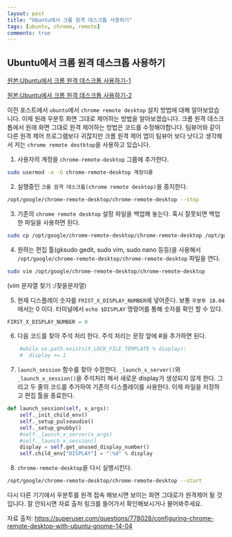```yaml
---
layout: post
title: "Ubuntu에서 크롬 원격 데스크톱 사용하기"
tags: [ubuntu, chrome, remote]
comments: true
---
```


## Ubuntu에서 크롬 원격 데스크톱 사용하기

[원본:Ubuntu에서 크롬 원격 데스크톱 사용하기-1](http://hdh7485.blog.me/221444127526)

[원본:Ubuntu에서 크롬 원격 데스크톱 사용하기-2](http://hdh7485.blog.me/221444142342)

이전 포스트에서 `ubuntu`에서 `chrome remote desktop` 설치 방법에 대해 알아보았습니다. 이제 원래 우분투 화면 그대로 제어하는 방법을 알아보겠습니다. 크롬 원격 데스크톱에서 원래 화면 그대로 원격 제어하는 방법은 코드를 수정해야합니다. 팀뷰어와 같이 다른 원격 제어 프로그램보다 귀찮지만 크롬 원격 제어 앱이 팀뷰어 보다 낫다고 생각해서 저는 `chrome remote destktop`을 사용하고 있습니다.

1. 사용자의 계정을 `chrome-remote-desktop` 그룹에 추가한다.

```bash
sudo usermod -a -G chrome-remote-desktop 계정이름
```

2. 실행중인 `크롬 원격 데스크톱(chrome remote desktop)`을 중지한다.

```bash
/opt/google/chrome-remote-desktop/chrome-remote-desktop --stop
```

3. 기존의 `chrome remote desktop` 설정 파일을 백업해 놓는다. 혹시 잘못되면 백업한 파일을 사용하면 된다.

```bash
sudo cp /opt/google/chrome-remote-desktop/chrome-remote-desktop /opt/google/chrome-remote-desktop/chrome-remote-desktop.orig
```

4. 원하는 편집 툴(gksudo gedit, sudo vim, sudo nano 등등)을 사용해서 `/opt/google/chrome-remote-desktop/chrome-remote-desktop` 파일을 연다.

```bash
sudo vim /opt/google/chrome-remote-desktop/chrome-remote-desktop
```
(vim 문자열 찾기 :/찾을문자열)

5. 현재 디스플레이 숫자를 `FRIST_X_DISPLAY_NUMBER`에 넣어준다. 보통 `우분투 18.04` 에서는 0 이다. 터미널에서 `echo $DISPLAY` 명령어를 통해 숫자를 확인 할 수 있다.

```python
FIRST_X_DISPLAY_NUMBER = 0
```

6. 다음 코드를 찾아 주석 처리 한다. 주석 처리는 문장 앞에 #을 추가하면 된다.

```python
    #while os.path.exists(X_LOCK_FILE_TEMPLATE % display):
    #  display += 1
```

7. `launch_session` 함수를 찾아 수정한다. `_launch_x_server()`와 `_launch_x_session()`을 주석처리 해서 새로운 display가 생성되지 않게 한다. 그리고 두 줄의 코드를 추가하여 기존의 디스플레이를 사용한다. 이제 파일을 저장하고 편집 툴을 종료한다.

```python
def launch_session(self, x_args):
    self._init_child_env()
    self._setup_pulseaudio()
    self._setup_gnubby()
    #self._launch_x_server(x_args)
    #self._launch_x_session()
    display = self.get_unused_display_number()
    self.child_env["DISPLAY"] = ":%d" % display
```

8. `chrome-remote-desktop`을 다시 실행시킨다. 

```bash
/opt/google/chrome-remote-desktop/chrome-remote-desktop --start
```

다시 다른 기기에서 우분투를 원격 접속 해보시면 보이는 화면 그대로가 원격제어 될 것입니다. 잘 안되시면 자료 출처 링크를 들어가서 확인해보시거나 물어봐주세요.

자료 출처: https://superuser.com/questions/778028/configuring-chrome-remote-desktop-with-ubuntu-gnome-14-04